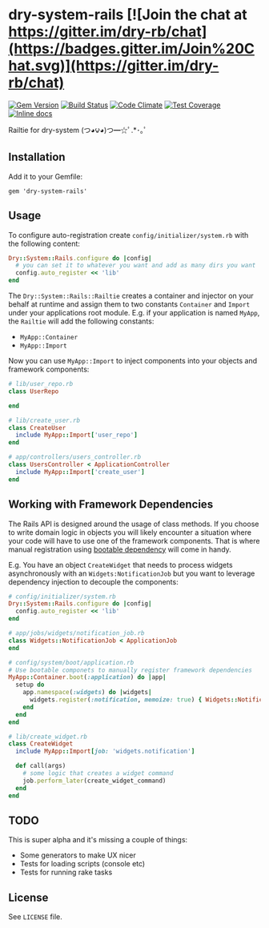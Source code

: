 [gem]: https://rubygems.org/gems/dry-system-rails
[travis]: https://travis-ci.org/dry-rb/dry-system-rails
[codeclimate]: https://codeclimate.com/github/dry-rb/dry-system-rails
[coveralls]: https://coveralls.io/r/dry-rb/dry-system-rails
[inchpages]: http://inch-ci.org/github/dry-rb/dry-system-rails

# dry-system-rails [![Join the chat at https://gitter.im/dry-rb/chat](https://badges.gitter.im/Join%20Chat.svg)](https://gitter.im/dry-rb/chat)

[![Gem Version](https://badge.fury.io/rb/dry-system-rails.svg)][gem]
[![Build Status](https://travis-ci.org/dry-rb/dry-system-rails.svg?branch=master)][travis]
[![Code Climate](https://codeclimate.com/github/dry-rb/dry-system-rails/badges/gpa.svg)][codeclimate]
[![Test Coverage](https://codeclimate.com/github/dry-rb/dry-system-rails/badges/coverage.svg)][codeclimate]
[![Inline docs](http://inch-ci.org/github/dry-rb/dry-system-rails.svg?branch=master)][inchpages]

Railtie for dry-system (つ◕౪◕)つ━☆ﾟ.*･｡ﾟ

## Installation

Add it to your Gemfile:

```
gem 'dry-system-rails'
```

## Usage

To configure auto-registration create `config/initializer/system.rb` with the following content:

``` ruby
Dry::System::Rails.configure do |config|
  # you can set it to whatever you want and add as many dirs you want
  config.auto_register << 'lib'
end
```

The `Dry::System::Rails::Railtie` creates a container and injector on your behalf at runtime and assign them to two constants `Container` and `Import`
under your applications root module. E.g. if your application is named `MyApp`, the `Railtie` will add the following constants:

* `MyApp::Container`
* `MyApp::Import`

Now you can use `MyApp::Import` to inject components into your objects and framework components:

``` ruby
# lib/user_repo.rb
class UserRepo

end

# lib/create_user.rb
class CreateUser
  include MyApp::Import['user_repo']
end

# app/controllers/users_controller.rb
class UsersController < ApplicationController
  include MyApp::Import['create_user']
end
```

## Working with Framework Dependencies

The Rails API is designed around the usage of class methods. If you choose to write domain logic in objects you will likely encounter a situation where your code will have to use one of the framework components.  That is where manual registration using [bootable dependency](https://dry-rb.org/gems/dry-system/booting) will come in handy.

E.g. You have an object `CreateWidget` that needs to process widgets asynchronously with an `Widgets:NotificationJob` but you want to leverage dependency injection to decouple the components:

```ruby
# config/initializer/system.rb
Dry::System::Rails.configure do |config|
  config.auto_register << 'lib'
end

# app/jobs/widgets/notification_job.rb
class Widgets::NotificationJob < ApplicationJob
end

# config/system/boot/application.rb
# Use bootable componets to manually register framework dependencies
MyApp::Container.boot(:application) do |app|
  setup do
    app.namespace(:widgets) do |widgets|
      widgets.register(:notification, memoize: true) { Widgets::NotificationJob }
    end
  end
end

# lib/create_widget.rb
class CreateWidget
  include MyApp::Import[job: 'widgets.notification']

  def call(args)
    # some logic that creates a widget command
    job.perform_later(create_widget_command)
  end
end
```

## TODO

This is super alpha and it's missing a couple of things:

* Some generators to make UX nicer
* Tests for loading scripts (console etc)
* Tests for running rake tasks

## License

See `LICENSE` file.
